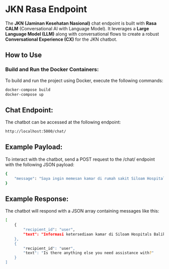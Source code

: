 # **JKN Rasa Endpoint**

The **JKN (Jaminan Kesehatan Nasional)** chat endpoint is built with **Rasa CALM** (Conversational AI with Language Model). It leverages a **Large Language Model (LLM)** along with conversational flows to create a robust **Conversational Experience (CX)** for the JKN chatbot.

## **How to Use**

### Build and Run the Docker Containers:

To build and run the project using Docker, execute the following commands:

```bash
docker-compose build
docker-compose up
```

## **Chat Endpoint:**
The chatbot can be accessed at the following endpoint:

```bash
http://localhost:5000/chat/
```

## **Example Payload:**
To interact with the chatbot, send a POST request to the /chat/ endpoint with the following JSON payload:

```bash
{
    "message": "Saya ingin memesan kamar di rumah sakit Siloam Hospitals Balikpapan"
}
```

## **Example Response:**
The chatbot will respond with a JSON array containing messages like this:
```bash
[
    {
        "recipient_id": "user",
        "text": "Informasi ketersediaan kamar di Siloam Hospitals Balikpapan:\n- Tipe kamar Suite masih tersedia sebanyak 2 kamar.\n- Tipe kamar Kelas 2 masih tersedia sebanyak 10 kamar."
    },
    {
        "recipient_id": "user",
        "text": "Is there anything else you need assistance with?"
    }
]
```